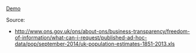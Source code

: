 <a href="http://radiocontrolled.github.io/timeMapBarChart">Demo</a>

Source: 
* http://www.ons.gov.uk/ons/about-ons/business-transparency/freedom-of-information/what-can-i-request/published-ad-hoc-data/pop/september-2014/uk-population-estimates-1851-2013.xls


